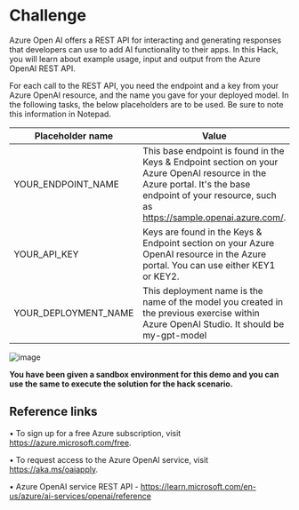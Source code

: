 <h1>Challenge</h1>

Azure Open AI offers a REST API for interacting and generating responses that developers can use to add AI functionality to their apps. In this Hack, you will learn about example usage, input and output from the Azure OpenAI REST API.

For each call to the REST API, you need the endpoint and a key from your Azure OpenAI resource, and the name you gave for your deployed model. In the following tasks, the below placeholders are to be used. Be sure to note this information in Notepad.

|Placeholder name    | Value |
| ----------- | ----------- |
|YOUR_ENDPOINT_NAME     |This base endpoint is found in the Keys & Endpoint section on your Azure OpenAI resource in the Azure portal. It's the base endpoint of your resource, such as https://sample.openai.azure.com/.     |
| YOUR_API_KEY   | Keys are found in the Keys & Endpoint section on your Azure OpenAI resource in the Azure portal. You can use either KEY1 or KEY2.        |
|YOUR_DEPLOYMENT_NAME  | This deployment name is the name of the model you created in the previous exercise within Azure OpenAI Studio. It should be my-gpt-model       |


![image](https://github.com/CodeSizzler/JSNOpenAI/assets/100184267/a8f47c01-3e41-4fc1-b6ca-0c6601864d90)


<b>You have been given a sandbox environment for this demo and you can use the same to execute the solution for the hack scenario.</b>

<h2>Reference links</h2>

•	To sign up for a free Azure subscription, visit https://azure.microsoft.com/free.

•	To request access to the Azure OpenAI service, visit https://aka.ms/oaiapply.

•	Azure OpenAI service REST API - https://learn.microsoft.com/en-us/azure/ai-services/openai/reference


